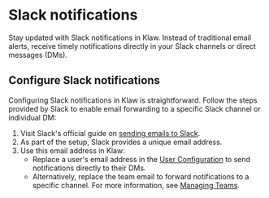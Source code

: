 # Slack notifications

Stay updated with Slack notifications in Klaw. Instead of traditional email alerts, receive timely notifications directly in your Slack channels or direct messages (DMs).

## Configure Slack notifications

Configuring Slack notifications in Klaw is straightforward. Follow the steps provided by Slack to enable email forwarding to a specific Slack channel or individual DM:

1. Visit Slack's official guide on [sending emails to Slack](https://slack.com/intl/en-ie/help/articles/206819278-Send-emails-to-Slack#).
2. As part of the setup, Slack provides a unique email address.
3. Use this email address in Klaw:
   - Replace a user's email address in the [User Configuration](../user-team-management/manage-users.md) to send notifications directly to their DMs.
   - Alternatively, replace the team email to forward notifications to a specific channel. For more information, see [Managing Teams](../user-team-management/teams/manage-teams.md).

